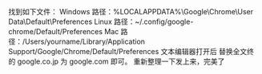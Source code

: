 找到如下文件： 
Windows 路径：%LOCALAPPDATA%\Google\Chrome\User Data\Default\Preferences 
Linux 路径：~/.config/google-chrome/Default/Preferences 
Mac 路径：/Users/yourname/Library/Application Support/Google/Chrome/Default/Preferences 
文本编辑器打开后 
替换全文终的 google.co.jp 为 google.com 即可。 
重新整理一下发上来，完美了
